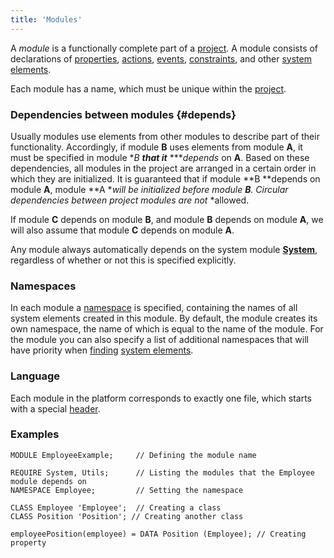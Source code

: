```yaml
---
title: 'Modules'
---
```


A *module* is a functionally complete part of a [project](Projects.md). A module consists of declarations of [p](Element_identification.md)[roperties](Properties.md), [actions](Actions.md), [events](Events.md), [constraints](Constraints.md), and other [system elements](Naming.md).

Each module has a name, which must be unique within the [project](Projects.md).

### Dependencies between modules {#depends}

Usually modules use elements from other modules to describe part of their functionality. Accordingly, if module **B** uses elements from module **A**, it must be specified in module **B **that it*** ****depends* on **A**. Based on these dependencies, all modules in the project are arranged in a certain order in which they are initialized. It is guaranteed that if module **B **depends on module **A**, module **A **will be initialized before module **B**. Circular dependencies between project modules are not* *allowed.  

If module **C** depends on module **B**, and module **B** depends on module **A**, we will also assume that module **C** depends on module **A**.

Any module always automatically depends on the system module **[System](https://github.com/lsfusion/platform/blob/master/server/src/main/lsfusion/system/System.lsf)**, regardless of whether or not this is specified explicitly.

### Namespaces

In each module a [namespace](Naming.md#namespace) is specified, containing the names of all system elements created in this module. By default, the module creates its own namespace, the name of which is equal to the name of the module. For the module you can also specify a list of additional namespaces that will have priority when [finding](Search.md) [system elements](Element_identification.md).

### Language

Each module in the platform corresponds to exactly one file, which starts with a special [header](Module_header.md).

### Examples

```lsf
MODULE EmployeeExample;	 	// Defining the module name

REQUIRE System, Utils;	 	// Listing the modules that the Employee module depends on
NAMESPACE Employee;		 	// Setting the namespace

CLASS Employee 'Employee';	// Creating a class
CLASS Position 'Position'; // Creating another class

employeePosition(employee) = DATA Position (Employee); // Creating property
```
